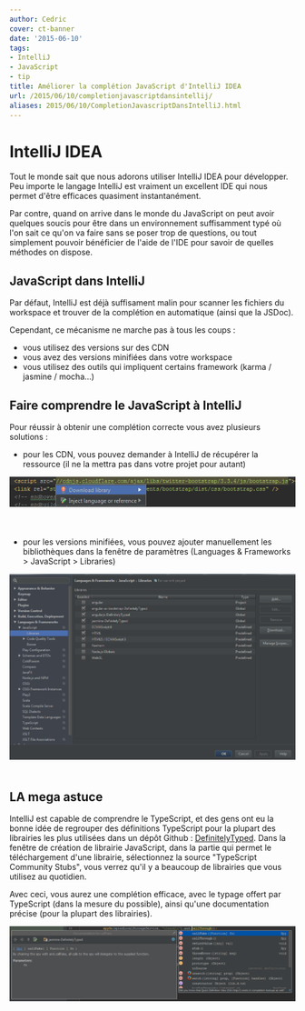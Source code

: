 ```yaml
---
author: Cedric
cover: ct-banner
date: '2015-06-10'
tags:
- IntelliJ
- JavaScript
- tip
title: Améliorer la complétion JavaScript d'IntelliJ IDEA
url: /2015/06/10/completionjavascriptdansintellij/
aliases: 2015/06/10/CompletionJavascriptDansIntelliJ.html
---
```




# IntelliJ IDEA
Tout le monde sait que nous adorons utiliser IntelliJ IDEA pour développer.
Peu importe le langage IntelliJ est vraiment un excellent IDE qui nous permet d'être efficaces quasiment instantanément.

Par contre, quand on arrive dans le monde du JavaScript on peut avoir quelques soucis pour être
dans un environnement suffisamment typé où l'on sait ce qu'on va faire sans se poser trop de questions,
ou tout simplement pouvoir bénéficier de l'aide de l'IDE pour savoir de quelles méthodes on dispose.



## JavaScript dans IntelliJ
Par défaut, IntelliJ est déjà suffisament malin pour scanner les fichiers du workspace
et trouver de la complétion en automatique (ainsi que la JSDoc).

Cependant, ce mécanisme ne marche pas à tous les coups :

 * vous utilisez des versions sur des CDN
 * vous avez des versions minifiées dans votre workspace
 * vous utilisez des outils qui impliquent certains framework (karma / jasmine / mocha...)

## Faire comprendre le JavaScript à IntelliJ
Pour réussir à obtenir une complétion correcte vous avez plusieurs solutions :

 * pour les CDN, vous pouvez demander à IntelliJ de récupérer la ressource (il ne la mettra pas dans votre projet pour autant)

<div style="text-align:center;margin-bottom:50px">
    <a href="/images/posts/2015-06-JavaScriptIntelliJ/cdndl.png" data-lightbox="group-1" title="Le téléchargement des fichiers sur un CDN [alt+entrée]" class="inlineBoxes">
        <img class="medium" src="/images/posts/2015-06-JavaScriptIntelliJ/cdndl.png" alt="Le téléchargement des fichiers sur un CDN [alt+entrée]"/>
    </a>
</div>

 * pour les versions minifiées, vous pouvez ajouter manuellement les bibliothèques dans la fenêtre de paramètres (Languages & Frameworks > JavaScript > Libraries)

<div style="text-align:center;margin-bottom:50px">
    <a href="/images/posts/2015-06-JavaScriptIntelliJ/settings.png" data-lightbox="group-1" title="La fenêtre des paramètres" class="inlineBoxes">
        <img class="medium" src="/images/posts/2015-06-JavaScriptIntelliJ/settings.png" alt="La fenêtre des paramètres"/>
    </a>
</div>

## LA mega astuce
IntelliJ est capable de comprendre le TypeScript, et des gens ont eu la bonne idée de regrouper des définitions TypeScript pour
la plupart des librairies les plus utilisées dans un dépôt Github : [DefinitelyTyped](http://www.definitelytyped.org).
Dans la fenêtre de création de librairie JavaScript, dans la partie qui permet le téléchargement d'une librairie,
sélectionnez la source "TypeScript Community Stubs", vous verrez qu'il y a beaucoup de librairies que vous utilisez au quotidien.

Avec ceci, vous aurez une complétion efficace, avec le typage offert par TypeScript (dans la mesure du possible),
ainsi qu'une documentation précise (pour la plupart des librairies).

<div style="text-align:center;margin-bottom:50px">
    <a href="/images/posts/2015-06-JavaScriptIntelliJ/example.png" data-lightbox="group-1" title="Jasmine est bien connu par IntelliJ" class="inlineBoxes">
        <img class="medium" src="/images/posts/2015-06-JavaScriptIntelliJ/example.png" alt="Jasmine est bien connu par IntelliJ"/>
    </a>
</div>
